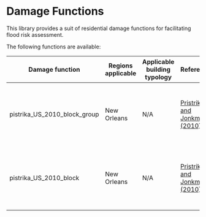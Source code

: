 # Damage Functions

This library provides a suit of residential damage functions for facilitating flood risk assessment. 

The following functions are available:

| Damage function | Regions applicable | Applicable building typology | Reference  | Comments |
|-----------------|--------------------|------------------------------|------------|-----------|
|pistrika_US_2010_block_group|New Orleans|N/A|[Pristrika and Jonkman (2010)](https://link.springer.com/article/10.1007/s11069-009-9476-y)|Based on Hurricane Katrina New Orleans residential damage data|
|pistrika_US_2010_block|New Orleans|N/A|[Pristrika and Jonkman (2010)](https://link.springer.com/article/10.1007/s11069-009-9476-y)|Based on Hurricane Katrina New Orleans residential damage data|

 